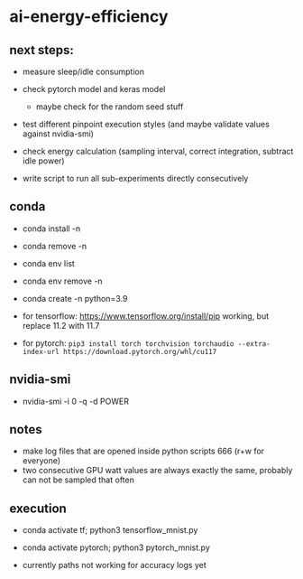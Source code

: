 # ai-energy-efficiency

## next steps:
- measure sleep/idle consumption
- check pytorch model and keras model
    - maybe check for the random seed stuff
- test different pinpoint execution styles (and maybe validate values against nvidia-smi)
- check energy calculation (sampling interval, correct integration, subtract idle power)


- write script to run all sub-experiments directly consecutively


## conda
- conda install -n <name> <package>
- conda remove -n <name> <package>
- conda env list
- conda env remove -n <name>
- conda create -n <name> python=3.9

- for tensorflow: https://www.tensorflow.org/install/pip working, but replace 11.2 with 11.7
- for pytorch: `pip3 install torch torchvision torchaudio --extra-index-url https://download.pytorch.org/whl/cu117`

## nvidia-smi
- nvidia-smi -i 0 -q -d POWER


## notes
- make log files that are opened inside python scripts 666 (r+w for everyone)
- two consecutive GPU watt values are always exactly the same, probably can not be sampled that often

## execution
- conda activate tf; python3 tensorflow_mnist.py
- conda activate pytorch; python3 pytorch_mnist.py


- currently paths not working for accuracy logs yet